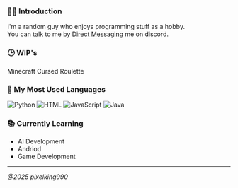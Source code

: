 ### 🐱‍💻 Introduction
<div align="left">
I'm a random guy who enjoys programming stuff as a hobby. <br>
You can talk to me by <a href="https://discord.com/users/1049142390901973032">Direct Messaging</a> me on discord.<br>
</div>

### 🕒 WIP's
Minecraft Cursed Roulette<br>


### 💎 My Most Used Languages
![Python](https://img.shields.io/badge/python-3670A0?style=for-the-badge&logo=python&logoColor=ffdd54) ![HTML](https://ziadoua.github.io/m3-Markdown-Badges/badges/HTML/html2.svg) ![JavaScript](https://shields.io/badge/JavaScript-F7DF1E?logo=JavaScript&logoColor=000&style=flat-square) ![Java](https://img.shields.io/badge/Java-ED8B00?style=for-the-badge&logo=openjdk&logoColor=white)

### 📚 Currently Learning
- AI Development<br>
- Andriod<br>
- Game Development<br>
----------
_@2025 pixelking990_ 


